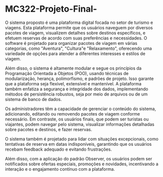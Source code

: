 # MC322-Projeto-Final-
O sistema proposto é uma plataforma digital focada no setor de turismo e viagens. Esta plataforma
permite que os usuários naveguem por diversos pacotes de viagem, visualizem detalhes sobre destinos
específicos, e efetuem reservas de acordo com suas preferências e necessidades. O software é projetado
para organizar pacotes de viagem em várias categorias, como "Aventura", "Cultura"e "Relaxamento",
oferecendo uma variedade de opções para atender a diferentes interesses e estilos de viagem.

Além disso, o sistema é altamente modular e segue os princípios da Programação Orientada a Objetos (POO), 
usando técnicas de modularização, herança, polimorfismo, e padrões de projeto. Isso garante que a plataforma seja flexível, extensível e mantenível. A plataforma também enfatiza a segurança e integridade dos dados, 
implementando métodos de persistência robustos, seja por meio de arquivos ou de um sistema de banco de dados.

Os administradores têm a capacidade de gerenciar o conteúdo do sistema, adicionando, editando
ou removendo pacotes de viagem conforme necessário. Em contraste, os usuários finais, que podem
ser turistas ou viajantes, podem navegar pelo sistema, visualizar informações detalhadas sobre pacotes
e destinos, e fazer reservas.

O sistema também é projetado para lidar com situações excepcionais, como tentativas de reserva em
datas indisponíveis, garantindo que os usuários recebam feedback adequado e evitando frustrações.

Além disso, com a aplicação do padrão Observer, os usuários podem ser notificados sobre ofertas especiais, promoções e novidades, incentivando a interação e o engajamento contínuo com a plataforma.
